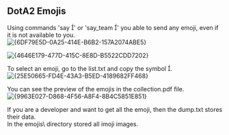 DotA2 Emojis
------------

Using commands 'say ' or 'say_team ' you able to send any emoji, even if it is not available to you. \
![{6DF79E5D-0A25-414E-B6B2-157A2074ABE5}](https://github.com/user-attachments/assets/9065a139-a96b-4323-8213-40cb1077c783)

![{4646E179-477D-415C-8E8D-B5522CDD7202}](https://github.com/user-attachments/assets/d570b45c-8f1f-47ab-bcca-60f9272841ba)

To select an emoji, go to the list.txt and copy the symbol . \
![{25E50665-FD4E-43A3-B5ED-4189682FF468}](https://github.com/user-attachments/assets/5b577ae3-d6f7-4a0a-b5c9-ca819cf8ff52)

You can see the preview of the emojis in the collection.pdf file. \
![{9963E027-D868-4F56-A8F4-8B4C5851E851}](https://github.com/user-attachments/assets/051bf173-0c75-4c61-b005-482fbeed1a21)

If you are a developer and want to get all the emoji, then the dump.txt stores their data. \
In the emojis\\ directory stored all imoji images.
